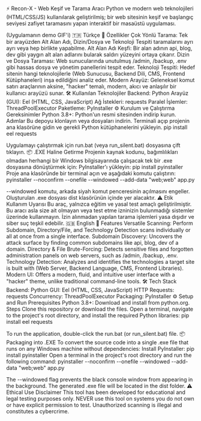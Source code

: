 ⚡ Recon-X - Web Keşif ve Tarama Aracı
Python ve modern web teknolojileri (HTML/CSS/JS) kullanılarak geliştirilmiş; bir web sitesinin keşif ve başlangıç seviyesi zafiyet taramasını yapan interaktif bir masaüstü uygulaması.

(Uygulamanın demo GIF'i)
🇹🇷 Türkçe
🚀 Özellikler
Çok Yönlü Tarama: Tek bir arayüzden Alt Alan Adı, Dizin/Dosya ve Teknoloji Tespiti taramalarını ayrı ayrı veya hep birlikte yapabilme.
Alt Alan Adı Keşfi: Bir alan adının api, blog, dev gibi yaygın alt alan adlarını bularak saldırı yüzeyini ortaya çıkarır.
Dizin ve Dosya Taraması: Web sunucularında unutulmuş /admin, /backup, .env gibi hassas dosya ve yönetim panellerini tespit eder.
Teknoloji Tespiti: Hedef sitenin hangi teknolojilerle (Web Sunucusu, Backend Dili, CMS, Frontend Kütüphaneleri) inşa edildiğini analiz eder.
Modern Arayüz: Geleneksel komut satırı araçlarının aksine, "hacker" temalı, modern, akıcı ve anlaşılır bir kullanıcı arayüzü sunar.
🛠️ Kullanılan Teknolojiler
Backend: Python
Arayüz (GUI): Eel (HTML, CSS, JavaScript)
Ağ İstekleri: requests
Paralel İşlemler: ThreadPoolExecutor
Paketleme: PyInstaller
⚙️ Kurulum ve Çalıştırma
Gereksinimler
Python 3.8+: Python'un resmi sitesinden indirip kurun.
Adımlar
Bu depoyu klonlayın veya dosyaları indirin.
Terminali açıp projenin ana klasörüne gidin ve gerekli Python kütüphanelerini yükleyin.
pip install eel requests


Uygulamayı çalıştırmak için run.bat (veya run_silent.bat) dosyasına çift tıklayın.
📦 .EXE Haline Getirme
Projenin kaynak kodunu, bağımlılıkları olmadan herhangi bir Windows bilgisayarında çalışacak tek bir .exe dosyasına dönüştürmek için:
PyInstaller'ı yükleyin: pip install pyinstaller
Proje ana klasöründe bir terminal açın ve aşağıdaki komutu çalıştırın:
pyinstaller --noconfirm --onefile --windowed --add-data "web;web" app.py


--windowed komutu, arkada siyah komut penceresinin açılmasını engeller.
Oluşturulan .exe dosyası dist klasörünün içinde yer alacaktır.
⚠️ Etik Kullanım Uyarısı
Bu araç, yalnızca eğitim ve yasal test amaçlı geliştirilmiştir. Bu aracı asla size ait olmayan veya test etme izninizin bulunmadığı sistemler üzerinde kullanmayın. İzin alınmadan yapılan tarama işlemleri yasa dışıdır ve siber suç teşkil edebilir.
🇬🇧 English
🚀 Features
Versatile Scanning: Perform Subdomain, Directory/File, and Technology Detection scans individually or all at once from a single interface.
Subdomain Discovery: Uncovers the attack surface by finding common subdomains like api, blog, dev of a domain.
Directory & File Brute-Forcing: Detects sensitive files and forgotten administration panels on web servers, such as /admin, /backup, .env.
Technology Detection: Analyzes and identifies the technologies a target site is built with (Web Server, Backend Language, CMS, Frontend Libraries).
Modern UI: Offers a modern, fluid, and intuitive user interface with a "hacker" theme, unlike traditional command-line tools.
🛠️ Tech Stack
Backend: Python
GUI: Eel (HTML, CSS, JavaScript)
HTTP Requests: requests
Concurrency: ThreadPoolExecutor
Packaging: PyInstaller
⚙️ Setup and Run
Prerequisites
Python 3.8+: Download and install from python.org.
Steps
Clone this repository or download the files.
Open a terminal, navigate to the project's root directory, and install the required Python libraries:
pip install eel requests


To run the application, double-click the run.bat (or run_silent.bat) file.
📦 Packaging into .EXE
To convert the source code into a single .exe file that runs on any Windows machine without dependencies:
Install PyInstaller: pip install pyinstaller
Open a terminal in the project's root directory and run the following command:
pyinstaller --noconfirm --onefile --windowed --add-data "web;web" app.py


The --windowed flag prevents the black console window from appearing in the background.
The generated .exe file will be located in the dist folder.
⚠️ Ethical Use Disclaimer
This tool has been developed for educational and legal testing purposes only. NEVER use this tool on systems you do not own or have explicit permission to test. Unauthorized scanning is illegal and constitutes a cybercrime.
